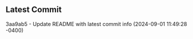 
## Latest Commit
3aa9ab5 - Update README with latest commit info (2024-09-01 11:49:28 -0400) <Yunxi-Zhou>
